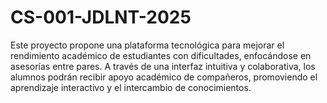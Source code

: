 # CS-001-JDLNT-2025

Este proyecto propone una plataforma tecnológica para mejorar el rendimiento académico de estudiantes con dificultades, enfocándose en asesorías entre pares. A través de una interfaz intuitiva y colaborativa, los alumnos podrán recibir apoyo académico de compañeros, promoviendo el aprendizaje interactivo y el intercambio de conocimientos.
